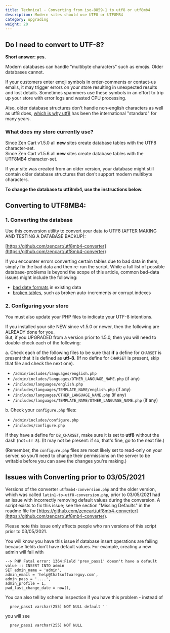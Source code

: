 ```yaml
---
title: Technical - Converting from iso-8859-1 to utf8 or utf8mb4
description: Modern sites should use UTF8 or UTF8MB4
category: upgrading 
weight: 20
---
```


## Do I need to convert to UTF-8?

**Short answer: yes.**

Modern databases can handle "multibyte characters" such as emojis. Older databases cannot.

If your customers enter emoji symbols in order-comments or contact-us emails, it may trigger errors on your store resulting in unexpected results and lost details. Sometimes spammers use these symbols in an effort to trip up your store with error logs and wasted CPU processing.

Also, older database structures don't handle non-english characters as well as utf8 does, [which is why utf8](https://www.youtube.com/watch?v=MijmeoH9LT4) has been the international "standard" for many years.

### What does my store currently use?
Since Zen Cart v1.5.0 all **new** sites create database tables with the UTF8 character-set.<br>
Since Zen Cart v1.5.6 all **new** sites create database tables with the UTF8MB4 character-set.

If your site was created from an older version, your database might still contain older database structures that don't support modern multibyte characters.

**To change the database to utf8mb4, use the instructions below.**


## Converting to UTF8MB4:

### 1\. Converting the database
Use this conversion utility to convert your data to UTF8 (AFTER MAKING AND TESTING A DATABASE BACKUP): 

[https://github.com/zencart/utf8mb4-converter](https://github.com/zencart/utf8mb4-converter)  

If you encounter errors converting certain tables due to bad data in them, simply fix the bad data and then re-run the script. While a full list of possible database-problems is beyond the scope of this article, common bad-data issues might include the following: 
- [bad date formats](/user/upgrading/date_standardization/) in existing data
- [broken tables](/user/upgrading/fixing_broken_tables/), such as broken auto-increments or corrupt indexes

### 2\. Configuring your store

You must also update your PHP files to indicate your UTF-8 intentions. 

  If you installed your site NEW since v1.5.0 or newer, then the following are ALREADY done for you.<br>
  But, if you UPGRADED from a version prior to 1.5.0, then you will need to double-check each of the following:

a. Check each of the following files to be sure that **if** a define for `CHARSET` is present that it is defined as **utf-8**. (If no define for `CHARSET` is present, skip that file and check the next one).

  - `/admin/includes/languages/english.php`
  - `/admin/includes/languages/OTHER_LANGUAGE_NAME.php` (if any)
  - `/includes/languages/english.php`
  - `/includes/languages/TEMPLATE_NAME/english.php` (if any)
  - `/includes/languages/OTHER_LANGUAGE_NAME.php` (if any)
  - `/includes/languages/TEMPLATE_NAME/OTHER_LANGUAGE_NAME.php` (if any)
    
b. Check your `configure.php` files:
  - `/admin/includes/configure.php`
  - `/includes/configure.php`
  
  If they have a define for `DB_CHARSET`, make sure it is set to **utf8** without the dash (not `utf-8`). (It may not be present: if so, that's fine, go to the next file.)
  
  (Remember, the `configure.php` files are most likely set to read-only on your server, so you'll need to change their permissions on the server to be writable before you can save the changes you're making.)  
 
## Issues with Converting prior to 03/05/2021 

Versions of the converter `utf8mb4-conversion.php` and the older version, which was called `latin1-to-utf8-conversion.php`, prior to 03/05/2021 had an issue with incorrectly removing default values during the conversion.  A script exists to fix this issue; see the section "Missing Defaults" in the readme file for [https://github.com/zencart/utf8mb4-converter](https://github.com/zencart/utf8mb4-converter). 

Please note this issue only affects people who ran versions of this script prior to 03/05/2021. 

You will know you have this issue if database insert operations are failing because fields don't have default values.  For example, creating a new admin will fail with 

```
--> PHP Fatal error: 1364:Field 'prev_pass1' doesn't have a default value :: INSERT INTO admin
SET admin_name = 'admin',
admin_email = 'help@thatsoftwareguy.com',
admin_pass = '....',
admin_profile = 1,
pwd_last_change_date = now(),
```
You can also tell by schema inspection if you have this problem - instead of 

```
  prev_pass1 varchar(255) NOT NULL default '' 
```

you will see 

```
  prev_pass1 varchar(255) NOT NULL 
```

